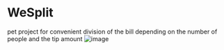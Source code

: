 # WeSplit
pet project for convenient division of the bill depending on the number of people and the tip amount
![image](https://github.com/user-attachments/assets/6e7f0352-8608-4a13-9a21-a580f92eea9a)

